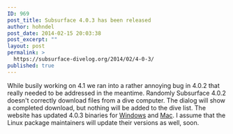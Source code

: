 ```yaml
---
ID: 969
post_title: Subsurface 4.0.3 has been released
author: hohndel
post_date: 2014-02-15 20:03:38
post_excerpt: ""
layout: post
permalink: >
  https://subsurface-divelog.org/2014/02/4-0-3/
published: true
---
```

While busily working on 4.1 we ran into a rather annoying bug in 4.0.2 that really needed to be addressed in the meantime. Randomly Subsurface 4.0.2 doesn't correctly download files from a dive computer. The dialog will show a completed download, but nothing will be added to the dive list.
The website has updated 4.0.3 binaries for <a href="https://subsurface-divelog.org/downloads/subsurface-4.0.3.exe">Windows</a> and <a href="https://subsurface-divelog.org/downloads/Subsurface-4.0.3.dmg">Mac</a>. I assume that the Linux package maintainers will update their versions as well, soon.
